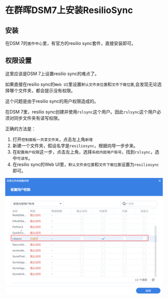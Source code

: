# 在群晖DSM7上安装ResilioSync


## 安装

在DSM 7的`套件中心`里，有官方的resilio sync套件，直接安装即可。

## 权限设置

这里应该是DSM 7上设置resilio sync的难点了。

如果直接在resilio sync的`Web UI`里设置`默认文件夹位置`和`文件下载位置`,会发现无论选择哪个文件夹，都会提示没有权限。

这个问题是由于resilio sync的用户权限造成的。

在DSM 7里，resilio sync创建并使用`rslsync`这个用户。因此`rslsync`这个用户必须对同步文件夹有读写权限。

正确的方法是：
1. 打开`控制面板`--`共享文件夹`，点击左上角`新增`
2. 新建一个文件夹，假设名字是`resiliosync`，根据向导一步步来。
3. 在`配置用户权限`这一步，点击左上角，选择`系统内部用户账号`，找到`rslsync`，选中`可读写`。
4. 在resilio sync的Web UI里，`默认文件夹位置`和`文件下载位置`设置为`resiliosync`即可。

![](resilio-permission.png)
